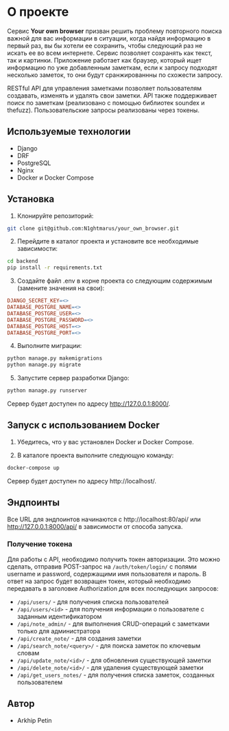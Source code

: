 # О проекте

Сервис **Your own browser** призван решить проблему повторного поиска важной для вас информации в ситуации, когда найдя информацию в первый раз, вы бы хотели ее сохранить, чтобы  следующий раз не искать ее во всем интернете. Сервис позволяет сохранять как текст, так и картинки. Приложение работает как браузер, который ищет информацию по уже добавленным заметкам, если к запросу подходят несколько заметок, то они будут сранжированнны по схожести запросу.

RESTful API для управления заметками позволяет пользователям создавать, изменять и удалять свои заметки. API также поддерживает поиск по заметкам (реализовано с помощью библиотек soundex и thefuzz). Пользовательские запросы реализованы через токены.

## Используемые технологии
* Django
* DRF
* PostgreSQL
* Nginx
* Docker и Docker Compose

## Установка

1. Клонируйте репозиторий:

```bash
git clone git@github.com:N1ghtmarus/your_own_browser.git
```

2. Перейдите в каталог проекта и установите все необходимые зависимости:

```bash
cd backend
pip install -r requirements.txt
```
3. Создайте файл .env в корне проекта со следующим содержимым (замените значения на свои):
```makefile
DJANGO_SECRET_KEY=<>
DATABASE_POSTGRE_NAME=<>
DATABASE_POSTGRE_USER=<>
DATABASE_POSTGRE_PASSWORD=<>
DATABASE_POSTGRE_HOST=<>
DATABASE_POSTGRE_PORT=<>
```
4.  Выполните миграции:

```bash
python manage.py makemigrations
python manage.py migrate
```
5. Запустите сервер разработки Django:

```bash
python manage.py runserver
```
Сервер будет доступен по адресу http://127.0.0.1:8000/.

## Запуск с использованием Docker

1. Убедитесь, что у вас установлен Docker и Docker Compose.

2. В каталоге проекта выполните следующую команду:

```bash
docker-compose up
```

Сервер будет доступен по адресу http://localhost/.

## Эндпоинты

Все URL для эндпоинтов начинаются с http://localhost:80/api/ или http://127.0.0.1:8000/api/ в зависимости от способа запуска.

### Получение токена
Для работы с API, необходимо получить токен авторизации. Это можно сделать, отправив POST-запрос на `/auth/token/login/` с полями username и password, содержащими имя пользователя и пароль. В ответ на запрос будет возвращен токен, который необходимо передавать в заголовке Authorization для всех последующих запросов:

* `/api/users/` - для получения списка пользователей
* `/api/users/<id>` - для получения информации о пользователе с заданным идентификатором
* `/api/note_admin/` - для выполнения CRUD-операций с заметками только для администратора
* `/api/create_note/` - для создания заметки
* `/api/search_note/<query>/` - для поиска заметок по ключевым словам
* `/api/update_note/<id>/` - для обновления существующей заметки
* `/api/delete_note/<id>/` - для удаления существующей заметки
* `/api/get_users_notes/` - для получения списка заметок, созданных пользователем

## Автор
* Arkhip Petin